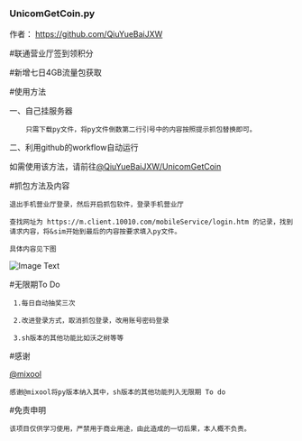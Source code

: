 ### UnicomGetCoin.py
作者： https://github.com/QiuYueBaiJXW

#联通营业厅签到领积分

#新增七日4GB流量包获取


#使用方法

  一、自己挂服务器

        只需下载py文件，将py文件倒数第二行引号中的内容按照提示抓包替换即可。
  
  二、利用github的workflow自动运行
   
   如需使用该方法，请前往[@QiuYueBaiJXW/UnicomGetCoin](https://github.com/QiuYueBaiJXW/UnicomGetCoin)
 
 #抓包方法及内容
    
    退出手机营业厅登录，然后开启抓包软件，登录手机营业厅
    
    查找网址为 https://m.client.10010.com/mobileService/login.htm 的记录，找到请求内容，将&sim开始到最后的内容按要求填入py文件。
    
    具体内容见下图
    
   ![Image Text](https://github.com/QiuYueBaiJXW/UnicomGetCoin/blob/master/Photo/A86CC0F6-E719-47C2-9087-AA428FC88C00.jpeg?raw=true)
  
  
    
 #无限期To Do
 
     1.每日自动抽奖三次
     
     2.改进登录方式，取消抓包登录，改用账号密码登录
     
     3.sh版本的其他功能比如沃之树等等
 
 #感谢
    
   [@mixool](https://github.com/mixool/)
    
    感谢@mixool将py版本纳入其中，sh版本的其他功能列入无限期 To do
    
  #免责申明
    
    该项目仅供学习使用，严禁用于商业用途，由此造成的一切后果，本人概不负责。
